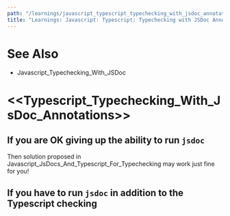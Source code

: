 ```yaml
---
path: "/learnings/javascript_typescript_typechecking_with_jsdoc_annotations"
title: "Learnings: Javascript: Typescript: Typechecking with JSDoc Annotations"
---
```


# See Also

  * Javascript_Typechecking_With_JSDoc

# <<Typescript_Typechecking_With_JsDoc_Annotations>>

## If you are OK giving up the ability to run `jsdoc`

Then solution proposed in Javascript_JsDocs_And_Typescript_For_Typechecking may work just fine for you!

## If you have to run `jsdoc` in addition to the Typescript checking

